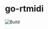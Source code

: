 # go-rtmidi

![Build](https://github.com/mattrtaylor/go-rtmidi/actions/workflows/ci.yml/badge.svg?event=push)

